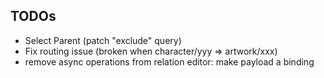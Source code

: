 ## TODOs
* Select Parent (patch "exclude" query)
* Fix routing issue (broken when character/yyy => artwork/xxx)
* remove async operations from relation editor: make payload a binding